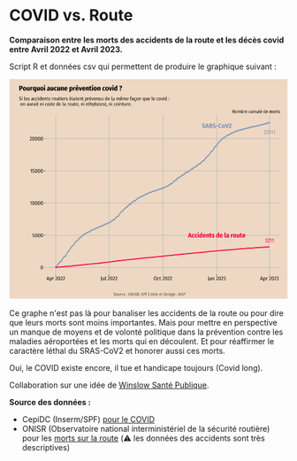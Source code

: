 # COVID vs. Route
**Comparaison entre les morts des accidents de la route et les décès covid entre Avril 2022 et Avril 2023.**

Script R et données csv qui permettent de produire le graphique suivant :

![graphique](COVIDvsRoute.png)

Ce graphe n'est pas là pour banaliser les accidents de la route ou pour dire que leurs morts sont moins importantes. Mais pour mettre en perspective un manque de moyens et de volonté politique dans la prévention contre les maladies aéroportées et les morts qui en découlent. Et pour réaffirmer le caractère léthal du SRAS-CoV2 et honorer aussi ces morts. 

Oui, le COVID existe encore, il tue et handicape toujours (Covid long).

Collaboration sur une idée de [Winslow Santé Publique](https://winslow.fr/).

**Source des données :**
- CepiDC (Inserm/SPF) [pour le COVID](https://www.cepidc.inserm.fr/)
- ONISR (Observatoire national interministériel de la sécurité routière) pour les [morts sur la route](https://www.onisr.securite-routiere.gouv.fr/outils-statistiques/recueil-de-donnees-annuelles) (⚠️ les données des accidents sont très descriptives)
